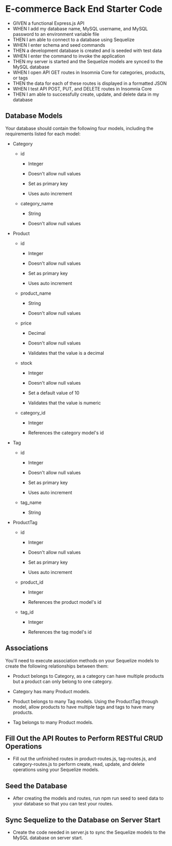 # E-commerce Back End Starter Code

- GIVEN a functional Express.js API
- WHEN I add my database name, MySQL username, and MySQL password to an environment variable file
- THEN I am able to connect to a database using Sequelize
- WHEN I enter schema and seed commands
- THEN a development database is created and is seeded with test data
- WHEN I enter the command to invoke the application
- THEN my server is started and the Sequelize models are synced to the MySQL database
- WHEN I open API GET routes in Insomnia Core for categories, products, or tags
- THEN the data for each of these routes is displayed in a formatted JSON
- WHEN I test API POST, PUT, and DELETE routes in Insomnia Core
- THEN I am able to successfully create, update, and delete data in my database

## Database Models
Your database should contain the following four models, including the requirements listed for each model:

- Category

    - id

        - Integer

        - Doesn't allow null values

        - Set as primary key

        - Uses auto increment

    - category_name

        - String

        - Doesn't allow null values

- Product

    - id

        - Integer

        - Doesn't allow null values

        - Set as primary key

        - Uses auto increment

    - product_name

        - String

        - Doesn't allow null values

    - price

        - Decimal

        - Doesn't allow null values

        - Validates that the value is a decimal

    - stock

        - Integer

        - Doesn't allow null values

        - Set a default value of 10

        -  Validates that the value is numeric

    - category_id

        - Integer

        - References the category model's id

- Tag

    - id

        - Integer

        - Doesn't allow null values

        - Set as primary key

        - Uses auto increment

    - tag_name

        - String

- ProductTag

    - id

        - Integer

        - Doesn't allow null values

        - Set as primary key

        - Uses auto increment

    - product_id

        - Integer

        - References the product model's id

    - tag_id

        - Integer

        - References the tag model's id

## Associations

You'll need to execute association methods on your Sequelize models to create the following relationships between them:

- Product belongs to Category, as a category can have multiple products but a product can only belong to one category.

- Category has many Product models.

- Product belongs to many Tag models. Using the ProductTag through model, allow products to have multiple tags and tags to have many products.

- Tag belongs to many Product models.

## Fill Out the API Routes to Perform RESTful CRUD Operations


- Fill out the unfinished routes in product-routes.js, tag-routes.js, and category-routes.js to perform create, read, update, and delete operations using your Sequelize models.

## Seed the Database
- After creating the models and routes, run npm run seed to seed data to your database so that you can test your routes.

## Sync Sequelize to the Database on Server Start
- Create the code needed in server.js to sync the Sequelize models to the MySQL database on server start.
